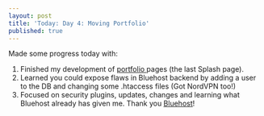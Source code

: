 ```yaml
---
layout: post
title: 'Today: Day 4: Moving Portfolio'
published: true
---
```


Made some progress today with:
1. Finished my development of <a href="https://josephbalog.com/Portfolio/"> portfolio </a> pages (the last Splash page).
2. Learned you could expose flaws in Bluehost backend by adding a user to the DB and changing some .htaccess files (Got NordVPN too!)
3. Focused on security plugins, updates, changes and learning what Bluehost already has given me. Thank you <a href="https://www.bluehost.com/track/jmb001/">Bluehost</a>!

